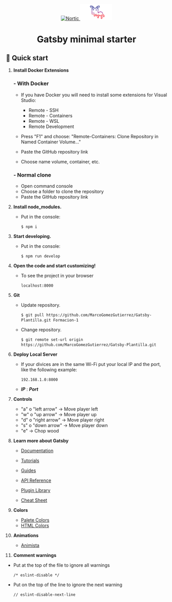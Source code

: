 <p align="center">
  <a href="https://nortic.es/">
    <img alt="Nortic" src="https://www.nortic.es/wp-content/uploads/2015/03/Logo_Nortic_1200.png" width="200" />
  </a>
  <a href="https://www.digitaliagbe.com/">
    <img alt="Digitalia" src="src/images/utils/digitalia_logo.png" width="100">
  </a>
</p>
<h1 align="center">
  Gatsby minimal starter
</h1>

## 🚀 Quick start

1.  **Install Docker Extensions**

    ### **- With Docker**
      - If you have Docker you will need to install some extensions for Visual Studio:

        + Remote - SSH
        + Remote - Containers
        + Remote - WSL
        + Remote Development

      - Press "F1" and choose: "Remote-Containers: Clone Repository in Named Container Volume..."
      - Paste the GitHub repository link
      - Choose name volume, container, etc.

    ### **- Normal clone**

      - Open command console 
      - Choose a folder to clone the repository
      - Paste the GitHub repository link

2.  **Install node_modules.**

    - Put in the console:

      ``` 
      $ npm i 
      ```
    

3.  **Start developing.**

    - Put in the console:

      ```
      $ npm run develop
      ```


4.  **Open the code and start customizing!**

    - To see the project in your browser

      ```
      localhost:8000
      ```

5. **Git**

    - Update repository.
      ```
      $ git pull https://github.com/MarcoGomezGutierrez/Gatsby-Plantilla.git Formacion-1
      ```
    - Change repository.
      ```
      $ git remote set-url origin https://github.com/MarcoGomezGutierrez/Gatsby-Plantilla.git
      ```

6. **Deploy Local Server**

    - If your divices are in the same Wi-Fi put your local IP and the port, like the following example:
      ```
      192.168.1.0:8000
      ```
    - ***IP*** : ***Port***

7. **Controls**

    + "a" o "left arrow" -> Move player left
    + "w" o "up arrow" -> Move player up
    + "d" o "right arrow" -> Move player right
    + "s" o "down arrow" -> Move player down
    + "e" -> Chop wood

8.  **Learn more about Gatsby**

    - [Documentation](https://www.gatsbyjs.com/docs/?utm_source=starter&utm_medium=readme&utm_campaign=minimal-starter)

    - [Tutorials](https://www.gatsbyjs.com/tutorial/?utm_source=starter&utm_medium=readme&utm_campaign=minimal-starter)

    - [Guides](https://www.gatsbyjs.com/tutorial/?utm_source=starter&utm_medium=readme&utm_campaign=minimal-starter)

    - [API Reference](https://www.gatsbyjs.com/docs/api-reference/?utm_source=starter&utm_medium=readme&utm_campaign=minimal-starter)

    - [Plugin Library](https://www.gatsbyjs.com/plugins?utm_source=starter&utm_medium=readme&utm_campaign=minimal-starter)

    - [Cheat Sheet](https://www.gatsbyjs.com/docs/cheat-sheet/?utm_source=starter&utm_medium=readme&utm_campaign=minimal-starter)


9. **Colors**

    - [Palete Colors](https://coolors.co/)
    - [HTML Colors](https://htmlcolorcodes.com/es/)


10. **Animations**

    - [Animista](https://animista.net/)

11. **Comment warnings**

  - Put at the top of the file to ignore all warnings

    ```
    /* eslint-disable */
    ```
    
  - Put on the top of the line to ignore the next warning

    ```
    // eslint-disable-next-line
    ```
